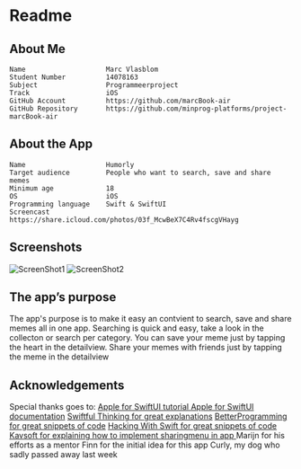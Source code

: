 # Readme

## About Me
    Name                    Marc Vlasblom
    Student Number          14078163
    Subject                 Programmeerproject 
    Track                   iOS
    GitHub Account          https://github.com/marcBook-air
    GitHub Repository       https://github.com/minprog-platforms/project-marcBook-air
## About the App
    Name                    Humorly
    Target audience         People who want to search, save and share memes
    Minimum age             18
    OS                      iOS
    Programming language    Swift & SwiftUI
    Screencast              https://share.icloud.com/photos/03f_McwBeX7C4Rv4fscgVHayg

## Screenshots
![ScreenShot1](DOC/ScreenShot1.PNG)
![ScreenShot2](DOC/ScreenShot1.PNG)

## The app’s purpose
The app's purpose is to make it easy an contvient to search, save and share memes all in one app.
Searching is quick and easy, take a look in the collecton or search per category. 
You can save your meme just by tapping the heart in the detailview. 
Share your memes with friends just by tapping the meme in the detailview

## Acknowledgements
Special thanks goes to:
    [Apple for SwiftUI tutorial ](https://developer.apple.com/tutorials/swiftui)
    [Apple for SwiftUI documentation](https://developer.apple.com/documentation/swiftui/)
    [Swiftful Thinking for great explanations](https://www.youtube.com/c/swiftfulthinking)
[BetterProgramming for great snippets of code](https://betterprogramming.pub)
    [Hacking With Swift for great snippets of code](https://www.hackingwithswift.com)
    [Kavsoft for explaining how to implement sharingmenu in app ](https://www.youtube.com/channel/UCsuV4MRk_aB291SrchUVb4w)
    Marijn for his efforts as a mentor
    Finn for the initial idea for this app
    Curly, my dog who sadly passed away last week

